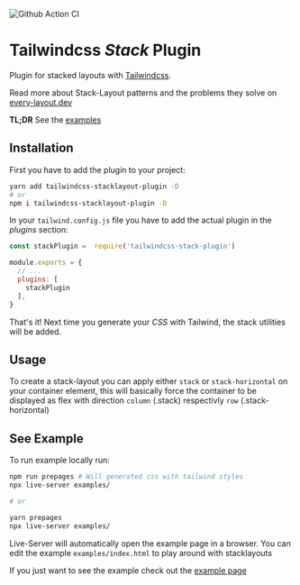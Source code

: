 ![Github Action CI](https://github.com/tnobody/tailwindcss-stacklayout-plugin/workflows/Node.js%20Build%20and%20Validate/badge.svg)

# Tailwindcss _Stack_ Plugin

Plugin for stacked layouts with [Tailwindcss](https://tailwindcss.com/).

Read more about Stack-Layout patterns and the problems they solve on [every-layout.dev](https://every-layout.dev/layouts/stack/)

**TL;DR** See the [examples](https://tnobody.github.io/tailwindcss-stacklayout-plugin/)

## Installation

First you have to add the plugin to your project:

```bash
yarn add tailwindcss-stacklayout-plugin -D
# or
npm i tailwindcss-stacklayout-plugin -D
```

In your `tailwind.config.js` file you have to add the actual plugin in the _plugins_ section:

```javascript
const stackPlugin =  require('tailwindcss-stack-plugin')

module.exports = {
  // ...
  plugins: [
    stackPlugin
  ],
}

```

That's it! Next time you generate your _CSS_ with Tailwind, the stack utilities will be added.

## Usage

To create a stack-layout you can apply either `stack` or `stack-horizontal` on your container element, this will basically force the container to be displayed as flex with direction `column` (.stack) respectivly `row` (.stack-horizontal)

## See Example

To run example locally run:

```bash
npm run prepages # Will generated css with tailwind styles
npx live-server examples/

# or

yarn prepages
npx live-server examples/

```

Live-Server will automatically open the example page in a browser. You can edit the example `examples/index.html` to play around with stacklayouts

If you just want to see the example check out the [example page](https://tnobody.github.io/tailwindcss-stacklayout-plugin/)
